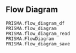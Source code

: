 ## Flow Diagram
```@docs
PRISMA.flow_diagram_df
PRISMA.flow_diagram
PRISMA.flow_diagram_read
PRISMA.FlowDiagram
PRISMA.flow_diagram_save
```